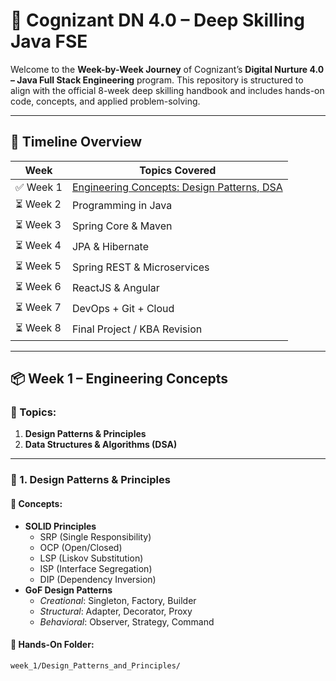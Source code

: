 # 🚀 Cognizant DN 4.0 – Deep Skilling Java FSE

Welcome to the **Week-by-Week Journey** of Cognizant’s **Digital Nurture 4.0 – Java Full Stack Engineering** program. This repository is structured to align with the official 8-week deep skilling handbook and includes hands-on code, concepts, and applied problem-solving.

---

## 📅 Timeline Overview

| Week | Topics Covered |
|------|----------------|
| ✅ Week 1 | [Engineering Concepts: Design Patterns, DSA](#week-1---engineering-concepts) |
| ⏳ Week 2 | Programming in Java |
| ⏳ Week 3 | Spring Core & Maven |
| ⏳ Week 4 | JPA & Hibernate |
| ⏳ Week 5 | Spring REST & Microservices |
| ⏳ Week 6 | ReactJS & Angular |
| ⏳ Week 7 | DevOps + Git + Cloud |
| ⏳ Week 8 | Final Project / KBA Revision |

---

## 📦 Week 1 – Engineering Concepts

### 📘 Topics:

1. **Design Patterns & Principles**
2. **Data Structures & Algorithms (DSA)**

---

### 🔧 1. Design Patterns & Principles

#### 🎯 Concepts:
- **SOLID Principles**
  - SRP (Single Responsibility)
  - OCP (Open/Closed)
  - LSP (Liskov Substitution)
  - ISP (Interface Segregation)
  - DIP (Dependency Inversion)
- **GoF Design Patterns**
  - *Creational*: Singleton, Factory, Builder
  - *Structural*: Adapter, Decorator, Proxy
  - *Behavioral*: Observer, Strategy, Command

#### 📂 Hands-On Folder:
```bash
week_1/Design_Patterns_and_Principles/
